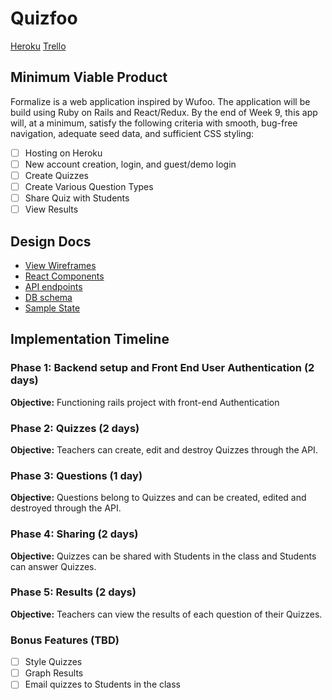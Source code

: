 # Quizfoo

[Heroku](https://formalize.herokuapp.com/)
[Trello](https://trello.com/b/9szx69wF/wufoo-clone)

## Minimum Viable Product

Formalize is a web application inspired by Wufoo. The application will be build using Ruby on Rails and React/Redux. By the end of Week 9, this app will, at a minimum, satisfy the following criteria with smooth, bug-free navigation, adequate seed data, and sufficient CSS styling:

- [ ] Hosting on Heroku
- [ ] New account creation, login, and guest/demo login
- [ ] Create Quizzes
- [ ] Create Various Question Types
- [ ] Share Quiz with Students
- [ ] View Results

## Design Docs

* [View Wireframes][wireframes]
* [React Components][components]
* [API endpoints][api-endpoints]
* [DB schema][schema]
* [Sample State][sample-state]

[wireframes]: docs/wireframes
[components]: docs/component-hierarchy.md
[sample-state]: docs/sample-state.md
[api-endpoints]: docs/api-endpoints.md
[schema]: docs/schema.md

## Implementation Timeline

### Phase 1: Backend setup and Front End User Authentication (2 days)

**Objective:** Functioning rails project with front-end Authentication

### Phase 2: Quizzes (2 days)

**Objective:** Teachers can create, edit and destroy Quizzes through
the API.

### Phase 3: Questions (1 day)

**Objective:** Questions belong to Quizzes and can be created, edited and destroyed through the API.

### Phase 4: Sharing (2 days)

**Objective:** Quizzes can be shared with Students in the class and Students can answer Quizzes.

### Phase 5: Results (2 days)

**Objective:** Teachers can view the results of each question of their Quizzes.

### Bonus Features (TBD)
- [ ] Style Quizzes
- [ ] Graph Results
- [ ] Email quizzes to Students in the class
